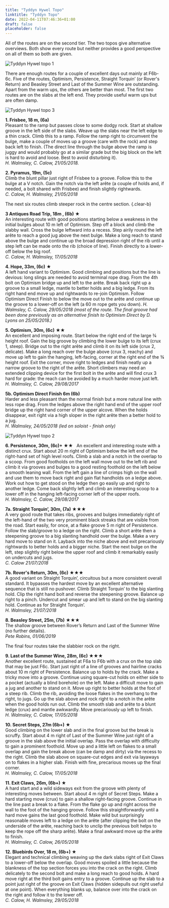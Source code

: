 ```yaml
---
title: "Tyddyn Hywel Topo"
linktitle: "Tyddyn Topo"
date: 2022-04-11T07:46:36+01:00
draft: false
placeholder: false
---
```


All of the routes are on the second tier. The two topos give alternative overviews. Both show every route but neither provides a good perspective on all of them so both are given.

![Tyddyn Hywel topo 1](/img/north-wales/north-wales-coast/tyddyn-topo-1.jpg)


There are enough routes for a couple of excellent days out mainly at F6b-6c. Five of the routes, Optimism, Persistence, Straight Torquin’ (or Rover's Return) and Beasley Street and Last of the Summer Wine are outstanding.  Apart from the warm ups, the others are better than most. The first two routes are on the slabs at the left end. They provide useful warm ups but are often damp.

![Tyddyn Hywel topo 3](/img/north-wales/north-wales-coast/tyddyn-topo-3.jpg)

**1. Frisbee, 18 m, (6a)**  
Pleasant to the ramp but passes close to some dodgy rock. Start at shallow groove in the left side of the slabs. Weave up the slabs near the left edge to a thin crack. Climb this to a ramp. Follow the ramp right to circumvent the bulge, make a couple of moves up a groove (care with the rock) and step back left to finish. (The direct line through the bulge above the ramp is juggy and would probably go at a similar grade but the big block on the left is hard to avoid and loose. Best to avoid disturbing it).    
*H. Walmsley, C. Calow, 21/05/2018.*

**2. Pyramus, 19m, (5c)**  
Climb the blunt pillar just right of Frisbee to a groove. Follow this to the bulge at a V notch. Gain the notch via the left arête (a couple of holds and, if needed, a bolt shared with Frisbee) and finish slightly rightwards.  
*C. Calow, H. Walmsley, 21/05/2018*

The next six routes climb steeper rock in the centre section.
{.clear-b}

**3 Antiques Road Trip, 18m , (6b)** &starf;  
An interesting route with good positions starting below a weakness in the initial bulges about 10 m left of Optimism.  Step off a block and climb the slabby wall. Cross the bulge leftward into a recess. Step airily round the left arête to reach a good jug above the next bulge. Make a long reach to stand above the bulge and continue up the broad depression right of the rib until a step left can be made onto the rib (choice of line). Finish directly to a lower-off below the big roof.  
*C. Calow, H. Walmsley, 17/05/2018*

**4. Hope, 33m, (6c)** &starf;  
A left hand variant to Optimism. Good climbing and positions but the line is devious: long slings are needed to avoid terminal rope drag. From the 4th bolt on Optimism bridge up and left to the arête. Break back right up a groove to a small ledge, mantle to better holds and a big ledge. From its right hand end move up and rightwards to re-join Optimism. Follow Optimism Direct Finish to below the move out to the arête and continue up the groove to a lower-off on the left (a 60 m rope gets you down).
*H. Walmsley, C. Calow, 29/05/2018 (most of the route. The final groove had been done previously as an alternative finish to Optimism Direct by D. Lyons on 25/05/2018.)* 

**5. Optimism, 30m, (6c)** &starf;&starf;   
An excellent and imposing route. Start below the right end of the large ¾ height roof. Gain the big groove by climbing the lower bulge to its left (crux 1, steep). Bridge out to the right arête and climb it on its left side (crux 2, delicate). Make a long reach over the bulge above (crux 3, reachy) and move up left to gain the hanging, left-facing, corner at the right end of the ¾ height roof. Exit the corner, move right to ledges and finish neatly up a narrow groove to the right of the arête. Short climbers may need an extended clipping device for the first bolt in the arête and will find crux 3 hard for grade: the reach can be avoided by a much harder move just left.  
*H. Walmsley, C. Calow, 29/08/2017*

**5b. Optimism Direct Finish 6m (6b)**  
Harder and less pleasant than the normal finish but a more natural line with less rope drag. From the ledges above the right hand end of the upper roof bridge up the right hand corner of the upper alcove. When the holds disappear, exit right via a high sloper in the right arête then a better hold to a jug.  
*H. Walmsley, 24/05/2018 (led on soloist - finish only)*

![Tyddyn Hywel topo 2](/img/north-wales/north-wales-coast/tyddyn-topo-2.jpg)

**6. Persistence, 30m, (6c)+** &starf;&starf;  
An excellent and interesting route with a distinct crux. Start about 20 m right of Optimism below the left end of the right-hand set of high level roofs. Climb a slab and a notch in the overlap to a scoop. From good footholds on the left wall move out to the left rib and climb it via grooves and bulges to a good resting foothold on the left below a smooth leaning wall. From the left gain a line of crimps high on the wall and use them to move back right and gain flat handholds on a ledge above. Work out how to get stood on the ledge then go easily up and right to another ledge. Come back slightly left and climb an interesting scoop to a lower off in the hanging left-facing corner left of the upper roofs.  
*H. Walmsley, C. Calow, 29/08/2017* 

**7a. Straight Torquin’, 30m, (7a)** &starf;&starf;&starf;  
A very good route that takes ribs, grooves and bulges immediately right of the left-hand of the two very prominent black streaks that are visible from the road. Start easily, for once, at a flake groove 5 m right of Persistence. Follow the slab/groove to a ledge on the right. Climb a short arête then a steepening groove to a big slanting handhold over the bulge. Make a very hard move to stand on it. Layback into the niche above and exit precariously rightwards to better holds and a bigger niche. Start the next bulge on the left, step slightly right below the upper roof and climb it remarkably easily on undercuts and jugs.  
*C. Calow  21/07/2018*

**7b. Rover's Return, 30m, (6c)** &starf;&starf;&starf;  
A good variant on Straight Torquin’, circuitous but a more consistent overall standard. It bypasses the hardest move by an excellent alternative sequence that is still no pushover. Climb Straight Torquin’ to the big slanting hold. Clip the right hand bolt and reverse the steepening groove. Balance up right to a pinch. Undercut and smear up and left to stand on the big slanting hold. Continue as for Straight Torquin’.  
*H. Walmsley, 21/07/2018*

**8. Beasley Street, 25m, (7b)** &starf;&starf;&starf;  
The shallow groove between Rover’s Return and Last of the Summer Wine (no further details).  
*Pete Robins, 01/06/2019*

The final four routes take the slabbier rock on the right.

**9. Last of the Summer Wine, 28m, (6c)** &starf;&starf;&starf;  
Another excellent route, sustained at F6a to F6b with a crux on the top slab that may be just F6c. Start just right of a line of grooves and hairline cracks about 10 m right of Persistence. Balance up to holds by the crack. Make a tricky move into a groove. Continue using square-cut holds on either side to a pocket (actually a blind borehole) on the left. Make a difficult move to gain a jug and another to stand on it. Move up right to better holds at the foot of a steep rib. Climb the rib, avoiding the loose flakes in the overhang to the right, to jugs. Go up the slab above and rock right to a notch in the arête when the good holds run out. Climb the smooth slab and arête to a blunt ledge (crux) and mantle awkwardly. Move precariously up left to finish.  
*H. Walmsley, C. Calow, 17/05/2018*

**10. Secret Steps, 27m (6b+)** &starf;   
Good climbing on the lower slab and in the final groove but the break is scruffy. Start about 4 m right of Last of the Summer Wine just right of a groove in the slab above the initial overlap. Pass the overlap with difficulty to gain a prominent foothold. Move up and a little left on flakes to a small overlap and gain the break above (can be damp and dirty) via the recess to the right. Climb the slab above on square-cut edges and exit via layaways on to flakes in a higher slab. Finish with fine, precarious moves up the final corner.  
*H. Walmsley, C. Calow, 17/05/2018*

**11. Exit Claws, 26m,  (6b+)** &starf;  
A hard start and a wild sideways exit from the groove with plenty of interesting moves between. Start about 4 m right of Secret Steps. Make a hard starting move (crux) to gain a shallow right-facing groove. Continue in the line past a break to a flake. From the flake go up and right across the wall to the foot of the hanging groove. Follow this straightforwardly until a hard move gains the last good foothold. Make wild but surprisingly reasonable moves left to a ledge on the arête (after clipping the bolt on the underside of the arête, reaching back to unclip the previous bolt helps to keep the rope off the sharp arête). Make a final awkward move up the arête to finish.  
*H. Walmsley, C. Calow, 26/05/2018*

**12. Bluebirds Over, 18 m, (6b+)** &starf;  
Elegant and technical climbing weaving up the dark slabs right of Exit Claws to a lower-off below the overlap. Good moves spoiled a little because the blankness of the top section forces you into the crack on the right. Climb delicately to the second bolt and make a long reach to good holds. A hard move right at the third bolt gains entry to a groove. Continue up the slab to a point just right of the groove on Exit Claws (hidden sidepulls out right useful at one point). When everything blanks up, balance over into the crack on the right and follow it to the lower off.  
*C. Calow, H. Walmsley, 29/05/2018*



